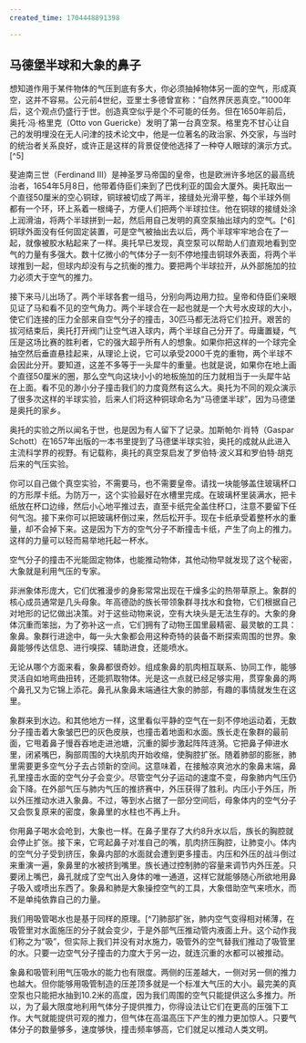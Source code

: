 ```yaml
---
created_time: 1704448891398

---
```

## 马德堡半球和大象的鼻子

想知道作用于某件物体的气压到底有多大，你必须抽掉物体另一面的空气，形成真空，这并不容易。公元前4世纪，亚里士多德曾宣称：“自然界厌恶真空。”1000年后，这个观点仍盛行于世。创造真空似乎是个不可能的任务。但在1650年前后，奥托·冯·格里克（Otto von Guericke）发明了第一台真空泵。格里克不甘心让自己的发明埋没在无人问津的技术论文中，他是一位著名的政治家、外交家，与当时的统治者关系良好，或许正是这样的背景促使他选择了一种夺人眼球的演示方式。[^5]

斐迪南三世（Ferdinand III）是神圣罗马帝国的皇帝，也是欧洲许多地区的最高统治者，1654年5月8日，他带着侍臣们来到了巴伐利亚的国会大厦外。奥托取出一个直径50厘米的空心铜球，铜球被切成了两半，接缝处光滑平整，每个半球外侧都有一个环，环上系着一根绳子，方便人们把两个半球拉住。他在铜球的接缝处涂上润滑油，将两个半球拼到一起，然后用自己发明的真空泵抽出球内的空气。[^6]铜球外面没有任何固定装置，可是空气被抽出去以后，两个半球牢牢地合在了一起，就像被胶水粘起来了一样。奥托早已发现，真空泵可以帮助人们直观地看到空气的力量有多强大。数十亿微小的气体分子一刻不停地撞击铜球外表面，将两个半球推到一起，但球内却没有与之抗衡的推力。要把两个半球拉开，从外部施加的拉力必须大于空气的推力。

接下来马儿出场了。两个半球各套一组马，分别向两边用力拉。皇帝和侍臣们亲眼见证了马和看不见的空气角力。两个半球合在一起也就是一个大号水皮球的大小，使它们连接的压力全部来自空气分子的撞击，30匹马都无法将它们拉开。艰苦的拔河结束后，奥托打开阀门让空气进入球内，两个半球自己分开了。毋庸置疑，气压是这场比赛的胜利者，它的强大超乎所有人的想象。如果你把这样的一个球完全抽空然后垂直悬挂起来，从理论上说，它可以承受2000千克的重物，两个半球不会因此分开。要知道，这差不多等于一头犀牛的重量。也就是说，如果你在地上画个直径50厘米的圈，那么空气向这块小小的地板施加的压力就相当于一头犀牛站在上面。看不见的渺小分子撞击我们的力度竟然有这么大。奥托为不同的观众演示了很多次这样的半球实验，后来人们将这种铜球命名为“马德堡半球”，因为马德堡是奥托的家乡。

奥托的实验之所以闻名于世，也是因为有人留下了记录。加斯帕尔·肖特（Gaspar Schott）在1657年出版的一本书里提到了马德堡半球实验，奥托的成就从此进入主流科学界的视野。有记载称，奥托的真空泵启发了罗伯特·波义耳和罗伯特·胡克后来的气压实验。

你可以自己做个真空实验，不需要马，也不需要皇帝。请找一块能够盖住玻璃杯口的方形厚卡纸。为防万一，这个实验最好在水槽里完成。在玻璃杯里装满水，把卡纸放在杯口边缘，然后小心地平推过去，直至卡纸完全盖住杯口，注意不要留下任何气泡。接下来你可以把玻璃杯倒过来，然后松开手。现在卡纸承受着整杯水的重量，却不会掉下来。这是因为下方的空气分子不断撞击卡纸，产生了向上的推力。这样的力量可以轻而易举地托起一杯水。

空气分子的撞击不光能固定物体，也能推动物体，其他动物早就发现了这个秘密，大象就是利用气压的专家。

非洲象体形庞大，它们优雅漫步的身影常常出现在干燥多尘的热带草原上。象群的核心成员通常是几头母象。年高德劭的族长带领象群寻找水和食物，它们根据自己对地形的记忆做出决策。对于这些动物来说，空有大块头是无法生存的。大象的身体沉重而笨拙，为了弥补这一点，它们拥有了动物王国里最精密、最灵敏的工具：象鼻。象群行进途中，每一头大象都会用这种奇特的装备不断探索周围的世界。象鼻能够传达信息、进行嗅探、辅助进食，还能喷水。

无论从哪个方面来看，象鼻都很奇妙。组成象鼻的肌肉相互联系、协同工作，能够灵活自如地弯曲扭转，还能抓取物体。光是这一点就已经足够实用，贯穿象鼻的两个鼻孔又为它锦上添花。鼻孔从象鼻末端通往大象的肺部，有趣的事情就发生在这里。

象群来到水边。和其他地方一样，这里看似平静的空气在一刻不停地运动着，无数分子撞击着大象皱巴巴的灰色皮肤，也撞击着地面和水面。族长走在象群的最前面，它甩着鼻子慢吞吞地走进池塘，沉重的脚步激起阵阵涟漪。它把鼻子伸进水里，闭紧嘴巴，胸部周围的大块肌肉开始收缩，使胸腔扩张。随着肺部的膨胀，肺里需要更多空气分子去占领新的空间。这意味着，在接触凉爽池水的象鼻末端，鼻孔里撞击水面的空气分子会变少。尽管空气分子运动的速度不变，母象肺内气压仍会下降。在外部气压与肺内气压的推挤赛中，外压获得了胜利。内压小于外压，所以外压推动水进入象鼻。不过，等到水占据了一部分空间后，母象体内的空气分子又会恢复原来的密度，象鼻里的水柱也不再上升。

你用鼻子喝水会呛到，大象也一样。在鼻子里存了大约8升水以后，族长的胸腔就会停止扩张。接下来，它弯起鼻子对准自己的嘴，肌肉挤压胸腔，让肺变小。体内的空气分子受到挤压，象鼻内部的水面就会遭到更多撞击。内压和外压的战斗倒过来重演一遍，象鼻里的水被挤到嘴里。族长通过控制肺的容量来调节内外压差。只要闭上嘴巴，鼻孔就成了空气出入身体的唯一通道，这样它就能够随心所欲地用鼻子吸入或喷出东西了。象鼻和肺是大象操控空气的工具，大象借助空气来喷水，而不是单纯依靠自己的力量。

我们用吸管喝水也是基于同样的原理。[^7]肺部扩张，肺内空气变得相对稀薄，在吸管里对水面施压的分子就会变少，于是外部气压推动管内液面上升。这个动作我们称之为“吸”，但实际上我们并没有对水施力，吸管外的空气替我们推动了吸管里的水。只要一边空气分子撞击的力度大于另一边，就连沉重的水都可以被推动。

象鼻和吸管利用气压吸水的能力也有限度。两侧的压差越大，一侧对另一侧的推力也越大。但你能够用吸管制造的压差顶多就是一个标准大气压的大小。最完美的真空泵也只能把水抽到10.2米的高度，因为我们周围的空气只能提供这么多推力。所以，为了最大限度地利用气体分子提供推力，你得设法让它们在更高的压强下工作。大气就能提供可观的推力，但气体在高温高压下产生的推力更加惊人。只要气体分子的数量够多，速度够快，撞击频率够高，它们就足以推动人类文明。